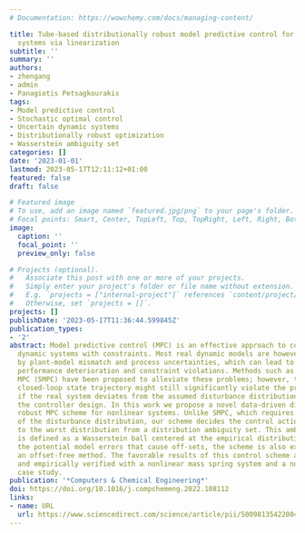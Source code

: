 ```yaml
---
# Documentation: https://wowchemy.com/docs/managing-content/

title: Tube-based distributionally robust model predictive control for nonlinear process
  systems via linearization
subtitle: ''
summary: ''
authors:
- zhengang
- admin
- Panagiotis Petsagkourakis
tags:
- Model predictive control
- Stochastic optimal control
- Uncertain dynamic systems
- Distributionally robust optimization
- Wasserstein ambiguity set
categories: []
date: '2023-01-01'
lastmod: 2023-05-17T12:11:12+01:00
featured: false
draft: false

# Featured image
# To use, add an image named `featured.jpg/png` to your page's folder.
# Focal points: Smart, Center, TopLeft, Top, TopRight, Left, Right, BottomLeft, Bottom, BottomRight.
image:
  caption: ''
  focal_point: ''
  preview_only: false

# Projects (optional).
#   Associate this post with one or more of your projects.
#   Simply enter your project's folder or file name without extension.
#   E.g. `projects = ["internal-project"]` references `content/project/deep-learning/index.md`.
#   Otherwise, set `projects = []`.
projects: []
publishDate: '2023-05-17T11:36:44.599845Z'
publication_types:
- '2'
abstract: Model predictive control (MPC) is an effective approach to control multivariable
  dynamic systems with constraints. Most real dynamic models are however affected
  by plant-model mismatch and process uncertainties, which can lead to closed-loop
  performance deterioration and constraint violations. Methods such as stochastic
  MPC (SMPC) have been proposed to alleviate these problems; however, the resulting
  closed-loop state trajectory might still significantly violate the prescribed constraints
  if the real system deviates from the assumed disturbance distributions made during
  the controller design. In this work we propose a novel data-driven distributionally
  robust MPC scheme for nonlinear systems. Unlike SMPC, which requires the exact knowledge
  of the disturbance distribution, our scheme decides the control action with respect
  to the worst distribution from a distribution ambiguity set. This ambiguity set
  is defined as a Wasserstein ball centered at the empirical distribution. Due to
  the potential model errors that cause off-sets, the scheme is also extended by leveraging
  an offset-free method. The favorable results of this control scheme are demonstrated
  and empirically verified with a nonlinear mass spring system and a nonlinear CSTR
  case study.
publication: '*Computers & Chemical Engineering*'
doi: https://doi.org/10.1016/j.compchemeng.2022.108112
links:
- name: URL
  url: https://www.sciencedirect.com/science/article/pii/S0098135422004458
---
```

